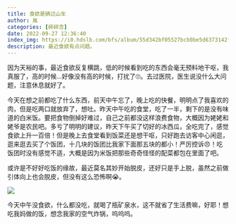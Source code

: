 ```yaml
---
title: 食欲是辆过山车
author: 胤
categories: [碎碎念]
date: 2022-09-27 12:36:40
index_img: https://i0.hdslb.com/bfs/album/55d342bf05527bcb0be5d6373142f1b739d6e46c.jpg@600w.webp
description: 最近食欲有点问题。
---
```


因为天裕的事，最近食欲反复横跳，低的时候看到吃的东西会毫无预料地干呕，我真服了，高的时候...好像没有高的时候，打扰了🙄。去过医院，医生说没什么大问题，注意休息就好了。

今天在想之前都吃了什么东西，前天中午忘了，晚上吃的快餐，明明点了我喜欢的肉，但是吃两口就放弃了，想吐。昨天中午吃的食堂，吃了一半，剩下的是没有味道的白米饭。要把食物倒掉好难过，自己之前都没这样浪费食物，大概因为姥姥和姥爷是农民吧。多亏了明明的建议，昨天下午买了切好的冰西瓜，全吃完了，感觉食欲上升一百倍！但是晚上去食堂看到饭菜还是想干呕，只好跑去访客中心闲逛，逛来逛去买了个饭团，十几块的饭团比我家下面那五块的都小！严厉控诉😠！吃饭团时没有感觉不适，大概是因为米饭把那些奇奇怪怪的配菜都包在里面了吧。

或许是不好好吃饭的缘故，最近莫名其妙开始脱皮，还好只是手上脱，虽然之前做引体向上也会脱皮，但没有这么恐怖啊😭。

![](https://i0.hdslb.com/bfs/album/385f9c8f55cb67348bc8e2b3c217b8728980e69b.jpg@500w.webp)

今天中午没食欲，什么都没吃，就喝了瓶矿泉水，这不就省了生活费嘛，好耶！想吃我妈做的饭，想念我家的空气炸锅，呜呜呜。